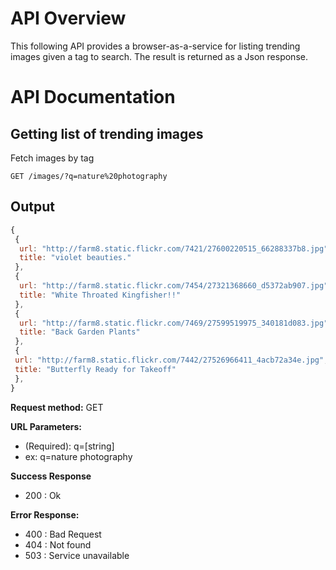 # API Overview
This following API provides a browser-as-a-service for listing trending images given a tag to search. The result is returned as a Json response.

# API Documentation

## Getting list of trending images
Fetch images by tag


`GET /images/?q=nature%20photography`

## Output

```javascript
{
 {
  url: "http://farm8.static.flickr.com/7421/27600220515_66288337b8.jpg",
  title: "violet beauties."
 },
 {
  url: "http://farm8.static.flickr.com/7454/27321368660_d5372ab907.jpg",
  title: "White Throated Kingfisher!!"
 },
 {
  url: "http://farm8.static.flickr.com/7469/27599519975_340181d083.jpg",
  title: "Back Garden Plants"
 },
 {
 url: "http://farm8.static.flickr.com/7442/27526966411_4acb72a34e.jpg",
 title: "Butterfly Ready for Takeoff"
 },
}
```
**Request method:** GET

**URL Parameters:**
- (Required):
 q=[string]       
- ex: q=nature photography

**Success Response**
- 200 : Ok

**Error Response:**
- 400 : Bad Request
- 404 : Not found
- 503 : Service unavailable

